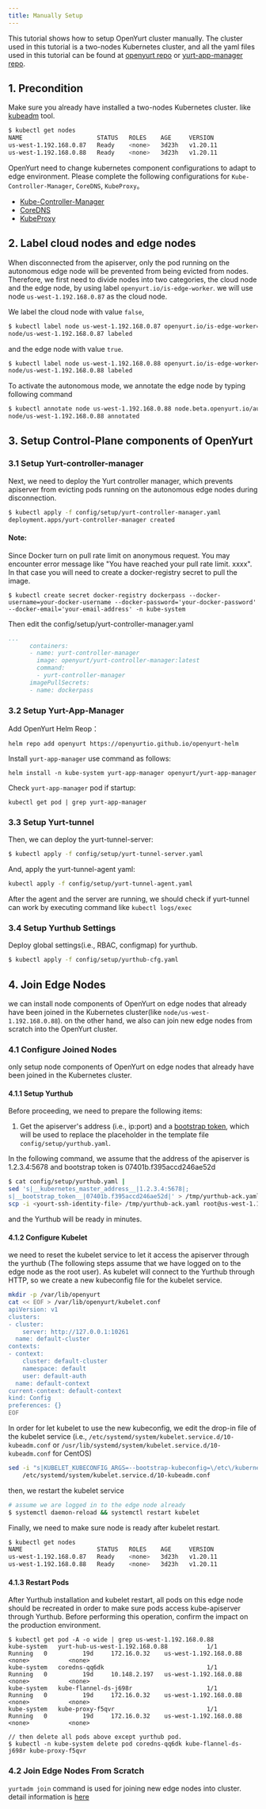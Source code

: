 ```yaml
---
title: Manually Setup
---
```


This tutorial shows how to setup OpenYurt cluster manually. The cluster used in this tutorial is a
two-nodes Kubernetes cluster, and all the yaml files used in this tutorial can be found
at [openyurt repo](https://github.com/openyurtio/openyurt/tree/master/config/setup) or [yurt-app-manager repo](https://github.com/openyurtio/yurt-app-manager/tree/master/config/setup).

## 1. Precondition

Make sure you already have installed a two-nodes Kubernetes cluster. like [kubeadm](https://kubernetes.io/docs/setup/production-environment/tools/kubeadm/create-cluster-kubeadm/) tool.
```bash
$ kubectl get nodes
NAME                     STATUS   ROLES    AGE     VERSION
us-west-1.192.168.0.87   Ready    <none>   3d23h   v1.20.11
us-west-1.192.168.0.88   Ready    <none>   3d23h   v1.20.11
```

OpenYurt need to change kubernetes component configurations to adapt to edge environment. Please complete the following configurations for `Kube-Controller-Manager`, `CoreDNS`, `KubeProxy`。
- [Kube-Controller-Manager](./openyurt-prepare.md#1-kube-controller-manager-adjustment)
- [CoreDNS](./openyurt-prepare.md#2-coredns-adjustment)
- [KubeProxy](./openyurt-prepare.md#3-kubeproxy-adjustment)

## 2. Label cloud nodes and edge nodes

When disconnected from the apiserver, only the pod running on the autonomous edge node will
be prevented from being evicted from nodes. Therefore, we first need to divide nodes into two categories, the cloud node
and the edge node, by using label `openyurt.io/is-edge-worker`. 
we will use node `us-west-1.192.168.0.87` as the cloud node.

We label the cloud node with value `false`,
```bash
$ kubectl label node us-west-1.192.168.0.87 openyurt.io/is-edge-worker=false
node/us-west-1.192.168.0.87 labeled
```

and the edge node with value `true`.
```bash
$ kubectl label node us-west-1.192.168.0.88 openyurt.io/is-edge-worker=true
node/us-west-1.192.168.0.88 labeled
```

To activate the autonomous mode, we annotate the edge node by typing following command
```bash
$ kubectl annotate node us-west-1.192.168.0.88 node.beta.openyurt.io/autonomy=true
node/us-west-1.192.168.0.88 annotated
```

## 3. Setup Control-Plane components of OpenYurt

### 3.1 Setup Yurt-controller-manager

Next, we need to deploy the Yurt controller manager, which prevents apiserver from evicting pods running on the
autonomous edge nodes during disconnection.
```bash
$ kubectl apply -f config/setup/yurt-controller-manager.yaml
deployment.apps/yurt-controller-manager created
```
#### Note:
Since Docker turn on pull rate limit on anonymous request. You may encounter error message like "You have reached your pull rate limit. xxxx". In that case you will need to create a docker-registry secret to pull the image.
```
$ kubectl create secret docker-registry dockerpass --docker-username=your-docker-username --docker-password='your-docker-password' --docker-email='your-email-address' -n kube-system
```
Then edit the config/setup/yurt-controller-manager.yaml
```yaml
...
      containers:
      - name: yurt-controller-manager
        image: openyurt/yurt-controller-manager:latest
        command:
        - yurt-controller-manager
      imagePullSecrets:
      - name: dockerpass
```

### 3.2 Setup Yurt-App-Manager

Add OpenYurt Helm Reop：

```shell
helm repo add openyurt https://openyurtio.github.io/openyurt-helm
```

Install `yurt-app-manager` use command as follows:

```shell
helm install -n kube-system yurt-app-manager openyurt/yurt-app-manager
```

Check `yurt-app-manager` pod if startup:

```
kubectl get pod | grep yurt-app-manager
```

### 3.3 Setup Yurt-tunnel

Then, we can deploy the yurt-tunnel-server:
```bash
$ kubectl apply -f config/setup/yurt-tunnel-server.yaml
```

And, apply the yurt-tunnel-agent yaml:
```bash
kubectl apply -f config/setup/yurt-tunnel-agent.yaml
```

After the agent and the server are running, we should check if yurt-tunnel can work by executing command like `kubectl logs/exec`

### 3.4 Setup Yurthub Settings

Deploy global settings(i.e., RBAC, configmap) for yurthub.
```bash
$ kubectl apply -f config/setup/yurthub-cfg.yaml
```

## 4. Join Edge Nodes

we can install node components of OpenYurt on edge nodes that already have been joined in the Kubernetes cluster(like `node/us-west-1.192.168.0.88`). on the other hand,
we also can join new edge nodes from scratch into the OpenYurt cluster.

### 4.1 Configure Joined Nodes

only setup node components of OpenYurt on edge nodes that already have been joined in the Kubernetes cluster.

#### 4.1.1 Setup Yurthub

Before proceeding, we need to prepare the following items:
1. Get the apiserver's address (i.e., ip:port) and a [bootstrap token](https://kubernetes.io/docs/reference/access-authn-authz/bootstrap-tokens/), which will be used to replace the placeholder in the template file `config/setup/yurthub.yaml`.

In the following command, we assume that the address of the apiserver is 1.2.3.4:5678 and bootstrap token is 07401b.f395accd246ae52d
```bash
$ cat config/setup/yurthub.yaml |
sed 's|__kubernetes_master_address__|1.2.3.4:5678|;
s|__bootstrap_token__|07401b.f395accd246ae52d|' > /tmp/yurthub-ack.yaml &&
scp -i <yourt-ssh-identity-file> /tmp/yurthub-ack.yaml root@us-west-1.192.168.0.88:/etc/kubernetes/manifests
```
and the Yurthub will be ready in minutes.

#### 4.1.2 Configure Kubelet

we need to reset the kubelet service to let it access the apiserver through the yurthub (The following steps assume that we have logged on to the edge node as the root user).
As kubelet will connect to the Yurthub through HTTP, so we create a new kubeconfig file for the kubelet service.
```bash
mkdir -p /var/lib/openyurt
cat << EOF > /var/lib/openyurt/kubelet.conf
apiVersion: v1
clusters:
- cluster:
    server: http://127.0.0.1:10261
  name: default-cluster
contexts:
- context:
    cluster: default-cluster
    namespace: default
    user: default-auth
  name: default-context
current-context: default-context
kind: Config
preferences: {}
EOF
```

In order for let kubelet to use the new kubeconfig, we edit the drop-in file of the kubelet service (i.e., `/etc/systemd/system/kubelet.service.d/10-kubeadm.conf` or `/usr/lib/systemd/system/kubelet.service.d/10-kubeadm.conf` for CentOS)
```bash
sed -i "s|KUBELET_KUBECONFIG_ARGS=--bootstrap-kubeconfig=\/etc\/kubernetes\/bootstrap-kubelet.conf\ --kubeconfig=\/etc\/kubernetes\/kubelet.conf|KUBELET_KUBECONFIG_ARGS=--kubeconfig=\/var\/lib\/openyurt\/kubelet.conf|g" \
    /etc/systemd/system/kubelet.service.d/10-kubeadm.conf
```

then, we restart the kubelet service
```bash
# assume we are logged in to the edge node already
$ systemctl daemon-reload && systemctl restart kubelet
```

Finally, we need to make sure node is ready after kubelet restart.
```bash
$ kubectl get nodes
NAME                     STATUS   ROLES    AGE     VERSION
us-west-1.192.168.0.87   Ready    <none>   3d23h   v1.20.11
us-west-1.192.168.0.88   Ready    <none>   3d23h   v1.20.11
```

#### 4.1.3 Restart Pods

After Yurthub installation and kubelet restart, all pods on this edge node should be recreated in order to make sure pods access kube-apiserver through Yurthub.
Before performing this operation, confirm the impact on the production environment.
```
$ kubectl get pod -A -o wide | grep us-west-1.192.168.0.88
kube-system   yurt-hub-us-west-1.192.168.0.88           1/1     Running   0          19d     172.16.0.32    us-west-1.192.168.0.88   <none>           <none>
kube-system   coredns-qq6dk                             1/1     Running   0          19d     10.148.2.197   us-west-1.192.168.0.88   <none>           <none>
kube-system   kube-flannel-ds-j698r                     1/1     Running   0          19d     172.16.0.32    us-west-1.192.168.0.88   <none>           <none>
kube-system   kube-proxy-f5qvr                          1/1     Running   0          19d     172.16.0.32    us-west-1.192.168.0.88   <none>           <none>

// then delete all pods above except yurthub pod.
$ kubectl -n kube-system delete pod coredns-qq6dk kube-flannel-ds-j698r kube-proxy-f5qvr
```

### 4.2 Join Edge Nodes From Scratch

`yurtadm join` command is used for joining new edge nodes into cluster. detail information is [here](./yurtadm-init-join.md#23joining-nodes-to-cluster)